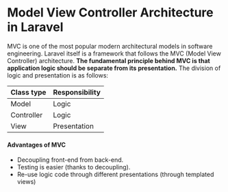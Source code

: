 # Model View Controller Architecture in Laravel

MVC is one of the most popular modern architectural models in software engineering. Laravel itself is a framework that follows the MVC (Model View Controller) architecture. **The fundamental principle behind MVC is that application logic should be separate from its presentation.** The division of logic and presentation is as follows:

| Class type | Responsibility |
| ---------- | -------------- |
| Model      | Logic          |
| Controller | Logic          |
| View       | Presentation   |

#### Advantages of MVC

- Decoupling front-end from back-end.
- Testing is easier (thanks to decoupling).
- Re-use logic code through different presentations (through templated views)
